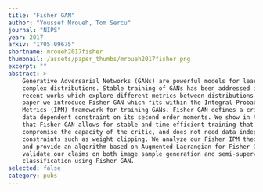 ```yaml
---
title: "Fisher GAN"
author: "Youssef Mroueh, Tom Sercu"
journal: "NIPS"
year: 2017
arxiv: "1705.09675"
shortname: mroueh2017fisher
thumbnail: /assets/paper_thumbs/mroueh2017fisher.png
excerpt: ""
abstract: >
    Generative Adversarial Networks (GANs) are powerful models for learning
    complex distributions. Stable training of GANs has been addressed in many
    recent works which explore different metrics between distributions. In this
    paper we introduce Fisher GAN which fits within the Integral Probability
    Metrics (IPM) framework for training GANs. Fisher GAN defines a critic with a
    data dependent constraint on its second order moments. We show in this paper
    that Fisher GAN allows for stable and time efficient training that does not
    compromise the capacity of the critic, and does not need data independent
    constraints such as weight clipping. We analyze our Fisher IPM theoretically
    and provide an algorithm based on Augmented Lagrangian for Fisher GAN. We
    validate our claims on both image sample generation and semi-supervised
    classification using Fisher GAN.
selected: false
category: pubs
---
```


